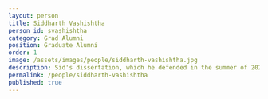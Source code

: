 ```yaml
---
layout: person 
title: Siddharth Vashishtha
person_id: svashishtha
category: Grad Alumni
position: Graduate Alumni 
order: 1
image: /assets/images/people/siddharth-vashishtha.jpg    
description: Sid's dissertation, which he defended in the summer of 2024, focused on extracting information about events from document collections. 
permalink: /people/siddharth-vashishtha
published: true
---
```


